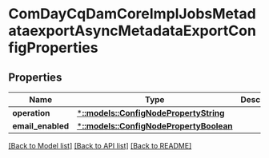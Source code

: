 # ComDayCqDamCoreImplJobsMetadataexportAsyncMetadataExportConfigProperties

## Properties
Name | Type | Description | Notes
------------ | ------------- | ------------- | -------------
**operation** | [***::models::ConfigNodePropertyString**](configNodePropertyString.md) |  | [optional] 
**email_enabled** | [***::models::ConfigNodePropertyBoolean**](configNodePropertyBoolean.md) |  | [optional] 

[[Back to Model list]](../README.md#documentation-for-models) [[Back to API list]](../README.md#documentation-for-api-endpoints) [[Back to README]](../README.md)


